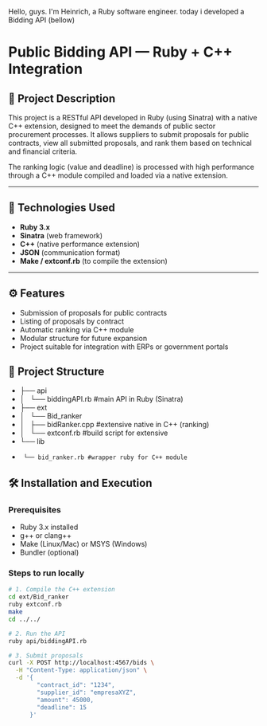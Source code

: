 Hello, guys. I'm Heinrich, a Ruby software engineer. 
today i developed a Bidding API (bellow) 

# Public Bidding API — Ruby + C++ Integration

## 📌 Project Description

This project is a RESTful API developed in Ruby (using Sinatra) with a native C++ extension, designed to meet the demands of public sector procurement processes. 
It allows suppliers to submit proposals for public contracts, view all submitted proposals, and rank them based on technical and financial criteria.

The ranking logic (value and deadline) is processed with high performance through a C++ module compiled and loaded via a native extension.

---

## 🚀 Technologies Used

- **Ruby 3.x**
- **Sinatra** (web framework)
- **C++** (native performance extension)
- **JSON** (communication format)
- **Make / extconf.rb** (to compile the extension)

---

## ⚙️ Features

- Submission of proposals for public contracts
- Listing of proposals by contract
- Automatic ranking via C++ module
- Modular structure for future expansion
- Project suitable for integration with ERPs or government portals



## 📂 Project Structure

- ├── api
- │   └── biddingAPI.rb #main API in Ruby (Sinatra)
- ├── ext
- │   └── Bid_ranker
- │       ├── bidRanker.cpp #extensive native in C++ (ranking)
- │       └── extconf.rb #build script for extensive 
- └── lib
-      └── bid_ranker.rb #wrapper ruby for C++ module
    


## 🛠️ Installation and Execution

### Prerequisites

- Ruby 3.x installed
- g++ or clang++
- Make (Linux/Mac) or MSYS (Windows)
- Bundler (optional)

### Steps to run locally

```bash
# 1. Compile the C++ extension
cd ext/Bid_ranker
ruby extconf.rb
make
cd ../../

# 2. Run the API
ruby api/biddingAPI.rb

# 3. Submit proposals
curl -X POST http://localhost:4567/bids \
  -H "Content-Type: application/json" \
  -d '{
        "contract_id": "1234",
        "supplier_id": "empresaXYZ",
        "amount": 45000,
        "deadline": 15
      }'

